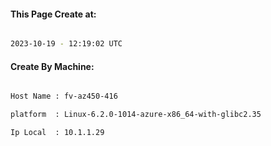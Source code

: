 
   
#### This Page Create at:

```bash

2023-10-19 - 12:19:02 UTC

```

#### Create By Machine:

```bash

Host Name : fv-az450-416

platform  : Linux-6.2.0-1014-azure-x86_64-with-glibc2.35

Ip Local  : 10.1.1.29

```

